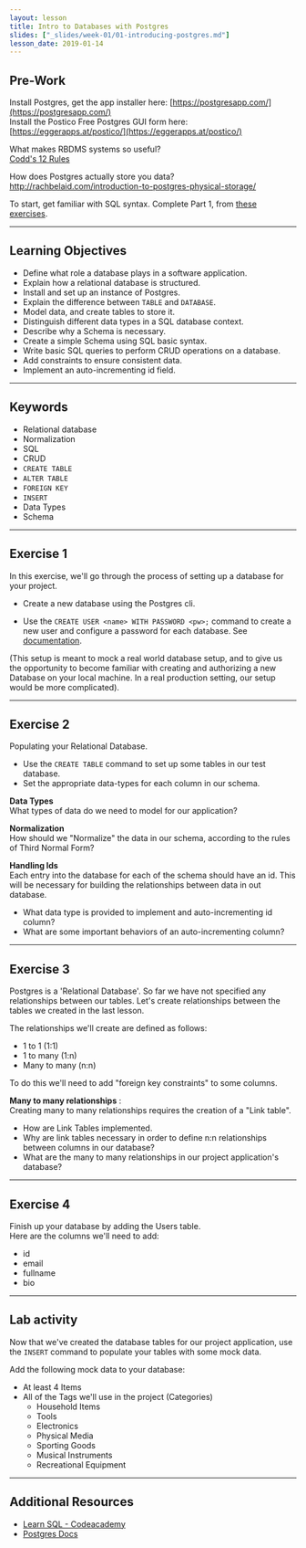 ```yaml
---
layout: lesson
title: Intro to Databases with Postgres
slides: ["_slides/week-01/01-introducing-postgres.md"]
lesson_date: 2019-01-14
---
```


## Pre-Work

Install Postgres, get the app installer here: [https://postgresapp.com/](https://postgresapp.com/) <br/>
Install the Postico Free Postgres GUI form here: [https://eggerapps.at/postico/](https://eggerapps.at/postico/) <br/>

What makes RBDMS systems so useful? <br/>
[Codd's 12 Rules](http://www.idc-online.com/technical_references/pdfs/information_technology/Codd_12_Rules.pdf)

How does Postgres actually store you data? <br/>
http://rachbelaid.com/introduction-to-postgres-physical-storage/

To start, get familiar with SQL syntax. Complete Part 1, from [these exercises](https://www.pgexercises.com/questions/basic/).

---

## Learning Objectives

- Define what role a database plays in a software application.
- Explain how a relational database is structured.
- Install and set up an instance of Postgres.
- Explain the difference between `TABLE` and `DATABASE`.
- Model data, and create tables to store it.
- Distinguish different data types in a SQL database context.
- Describe why a Schema is necessary.
- Create a simple Schema using SQL basic syntax.
- Write basic SQL queries to perform CRUD operations on a database.
- Add constraints to ensure consistent data.
- Implement an auto-incrementing id field.

---

## Keywords

- Relational database
- Normalization
- SQL
- CRUD
- `CREATE TABLE`
- `ALTER TABLE`
- `FOREIGN KEY`
- `INSERT`
- Data Types
- Schema

---

## Exercise 1

In this exercise, we'll go through the process of setting up a database for your project.

- Create a new database using the Postgres cli.

- Use the `CREATE USER <name> WITH PASSWORD <pw>;` command to create a new user and configure a password for each database.
  See [documentation](https://www.Postgres.org/docs/9.6/static/sql-createuser.html).

(This setup is meant to mock a real world database setup, and to give us the opportunity to become familiar with
creating and authorizing a new Database on your local machine. In a real production setting, our setup would be more complicated).

---

## Exercise 2

Populating your Relational Database.

- Use the `CREATE TABLE` command to set up some tables in our test database.
- Set the appropriate data-types for each column in our schema.

**Data Types** <br/>
What types of data do we need to model for our application?

**Normalization** <br/>
How should we "Normalize" the data in our schema, according to the rules of Third Normal Form?

**Handling Ids** <br/>
Each entry into the database for each of the schema should have an id. This will be necessary for building
the relationships between data in out database.

- What data type is provided to implement and auto-incrementing id column?
- What are some important behaviors of an auto-incrementing column?

---

## Exercise 3

Postgres is a 'Relational Database'. So far we have not specified any relationships between our tables.
Let's create relationships between the tables we created in the last lesson.

The relationships we'll create are defined as follows:

- 1 to 1 (1:1)
- 1 to many (1:n)
- Many to many (n:n)

To do this we'll need to add "foreign key constraints" to some columns.

**Many to many relationships** :<br/>
Creating many to many relationships requires the creation of a "Link table".

- How are Link Tables implemented.
- Why are link tables necessary in order to define n:n relationships between columns in our database?
- What are the many to many relationships in our project application's database?

---

## Exercise 4

Finish up your database by adding the Users table. <br/>
Here are the columns we'll need to add:

- id
- email
- fullname
- bio

---

## Lab activity

Now that we've created the database tables for our project application, use the `INSERT` command to populate your tables with some mock data.

Add the following mock data to your database:

- At least 4 Items
- All of the Tags we'll use in the project (Categories)
  - Household Items
  - Tools
  - Electronics
  - Physical Media
  - Sporting Goods
  - Musical Instruments
  - Recreational Equipment

---

## Additional Resources

- [Learn SQL - Codeacademy](https://www.codecademy.com/learn/learn-sql)
- [Postgres Docs](http://www.Postgres.org/docs/9.6)
